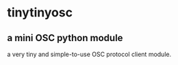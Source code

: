# tinytinyosc  
## a mini OSC python module  
a very tiny and simple-to-use OSC protocol client module.
